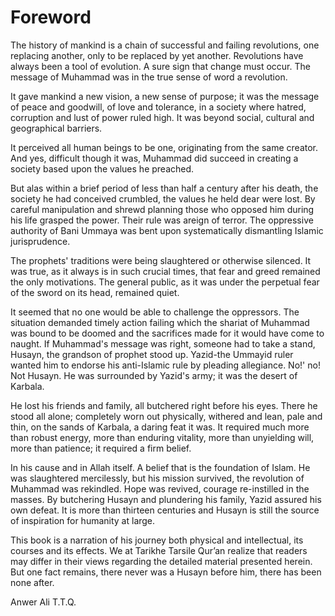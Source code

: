 Foreword
========

The history of mankind is a chain of successful and failing revolutions,
one replacing another, only to be replaced by yet another. Revolutions
have always been a tool of evolution. A sure sign that change must
occur. The message of Muhammad was in the true sense of word a
revolution.

It gave mankind a new vision, a new sense of purpose; it was the message
of peace and goodwill, of love and tolerance, in a society where hatred,
corruption and lust of power ruled high. It was beyond social, cultural
and geographical barriers.

It perceived all human beings to be one, originating from the same
creator. And yes, difficult though it was, Muhammad did succeed in
creating a society based upon the values he preached.

But alas within a brief period of less than half a century after his
death, the society he had conceived crumbled, the values he held dear
were lost. By careful manipulation and shrewd planning those who opposed
him during his life grasped the power. Their rule was areign of terror.
The oppressive authority of Bani Ummaya was bent upon systematically
dismantling Islamic jurisprudence.

The prophets' traditions were being slaughtered or otherwise silenced.
It was true, as it always is in such crucial times, that fear and greed
remained the only motivations. The general public, as it was under the
perpetual fear of the sword on its head, remained quiet.

It seemed that no one would be able to challenge the oppressors. The
situation demanded timely action failing which the shariat of Muhammad
was bound to be doomed and the sacrifices made for it would have come to
naught. If Muhammad's message was right, someone had to take a stand,
Husayn, the grandson of prophet stood up. Yazid-the Ummayid ruler wanted
him to endorse his anti-Islamic rule by pleading allegiance. No!' no!
Not Husayn. He was surrounded by Yazid's army; it was the desert of
Karbala.

He lost his friends and family, all butchered right before his eyes.
There he stood all alone; completely worn out physically, withered and
lean, pale and thin, on the sands of Karbala, a daring feat it was. It
required much more than robust energy, more than enduring vitality, more
than unyielding will, more than patience; it required a firm belief.

In his cause and in Allah itself. A belief that is the foundation of
Islam. He was slaughtered mercilessly, but his mission survived, the
revolution of Muhammad was rekindled. Hope was revived, courage
re-instilled in the masses. By butchering Husayn and plundering his
family, Yazid assured his own defeat. It is more than thirteen centuries
and Husayn is still the source of inspiration for humanity at large.

This book is a narration of his journey both physical and intellectual,
its courses and its effects. We at Tarikhe Tarsile Qur’an realize that
readers may differ in their views regarding the detailed material
presented herein. But one fact remains, there never was a Husayn before
him, there has been none after.

Anwer Ali
T.T.Q.


